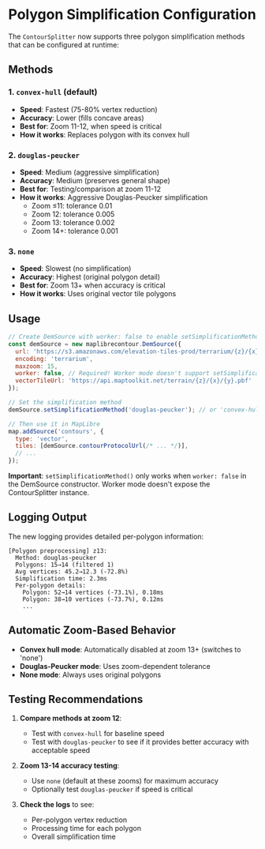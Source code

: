 # Polygon Simplification Configuration

The `ContourSplitter` now supports three polygon simplification methods that can be configured at runtime:

## Methods

### 1. `convex-hull` (default)
- **Speed**: Fastest (75-80% vertex reduction)
- **Accuracy**: Lower (fills concave areas)
- **Best for**: Zoom 11-12, when speed is critical
- **How it works**: Replaces polygon with its convex hull

### 2. `douglas-peucker`
- **Speed**: Medium (aggressive simplification)
- **Accuracy**: Medium (preserves general shape)
- **Best for**: Testing/comparison at zoom 11-12
- **How it works**: Aggressive Douglas-Peucker simplification
  - Zoom ≤11: tolerance 0.01
  - Zoom 12: tolerance 0.005
  - Zoom 13: tolerance 0.002
  - Zoom 14+: tolerance 0.001

### 3. `none`
- **Speed**: Slowest (no simplification)
- **Accuracy**: Highest (original polygon detail)
- **Best for**: Zoom 13+ when accuracy is critical
- **How it works**: Uses original vector tile polygons

## Usage

```javascript
// Create DemSource with worker: false to enable setSimplificationMethod
const demSource = new maplibrecontour.DemSource({
  url: 'https://s3.amazonaws.com/elevation-tiles-prod/terrarium/{z}/{x}/{y}.png',
  encoding: 'terrarium',
  maxzoom: 15,
  worker: false, // Required! Worker mode doesn't support setSimplificationMethod
  vectorTileUrl: 'https://api.maptoolkit.net/terrain/{z}/{x}/{y}.pbf'
});

// Set the simplification method
demSource.setSimplificationMethod('douglas-peucker'); // or 'convex-hull' or 'none'

// Then use it in MapLibre
map.addSource('contours', {
  type: 'vector',
  tiles: [demSource.contourProtocolUrl(/* ... */)],
  // ...
});
```

**Important**: `setSimplificationMethod()` only works when `worker: false` in the DemSource constructor. Worker mode doesn't expose the ContourSplitter instance.

## Logging Output

The new logging provides detailed per-polygon information:

```
[Polygon preprocessing] z13:
  Method: douglas-peucker
  Polygons: 15→14 (filtered 1)
  Avg vertices: 45.2→12.3 (-72.8%)
  Simplification time: 2.3ms
  Per-polygon details:
    Polygon: 52→14 vertices (-73.1%), 0.18ms
    Polygon: 38→10 vertices (-73.7%), 0.12ms
    ...
```

## Automatic Zoom-Based Behavior

- **Convex hull mode**: Automatically disabled at zoom 13+ (switches to 'none')
- **Douglas-Peucker mode**: Uses zoom-dependent tolerance
- **None mode**: Always uses original polygons

## Testing Recommendations

1. **Compare methods at zoom 12**:
   - Test with `convex-hull` for baseline speed
   - Test with `douglas-peucker` to see if it provides better accuracy with acceptable speed
   
2. **Zoom 13-14 accuracy testing**:
   - Use `none` (default at these zooms) for maximum accuracy
   - Optionally test `douglas-peucker` if speed is critical

3. **Check the logs** to see:
   - Per-polygon vertex reduction
   - Processing time for each polygon
   - Overall simplification time
